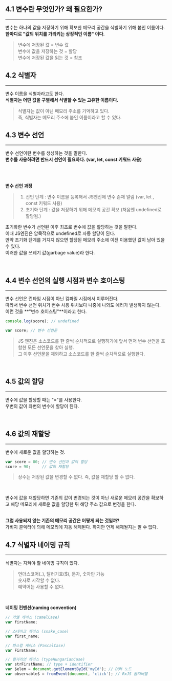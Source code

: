 
## 4.1 변수란 무엇인가? 왜 필요한가?
--- 
변수는 하나의 값을 저장하기 위해 확보한 메모리 공간을 식별하기 위해 붙인 이름이다.<br>
**한마디로 "값의 위치를 가리키는 상징적인 이름" 이다.**

> 변수에 저장된 값 = 변수 값<br>
> 변수에 값을 저장하는 것 = 할당<br>
> 변수에 저장된 값을 읽는 것 = 참조

## 4.2 식별자
---

변수 이름을 식별자라고도 한다.<br>
**식별자는 어떤 값을 구별해서 식별할 수 있는 고유한 이름이다.**

> 식별자는 값이 아닌 메모리 주소를 기억하고 있다.<br>
> 즉, 식별자는 메모리 주소에 붙인 이름이라고 할 수 있다.

## 4.3 변수 선언
---
변수 선언이란 변수를 생성하는 것을 말한다.<br>
**변수를 사용하려면 반드시 선언이 필요하다. (var, let, const 키워드 사용)**

<br>
<br>

**변수 선언 과정**
> 1. 선언 단계 : 변수 이름을 등록해서 JS엔진에 변수 존재 알림 (var, let , const 키워드 사용)
> 2. 초기화 단계 : 값을 저장하기 위해 메모리 공간 확보 (처음엔 undefined로 할당됨.)

초기화란 변수가 선언된 이후 최초로 변수에 값을 할당하는 것을 말한다.<br>
이때 JS엔진은 암묵적으로 undefined로 자동 할당이 된다.<br>
만약 초기화 단계를 거치지 않으면 할당된 메모리 주소에 이전 이용했던 값이 남아 있을 수 있다.<br>
이러한 값을 쓰레기 값(garbage value)라 한다.<br>

<br>

## 4.4 변수 선언의 실행 시점과 변수 호이스팅
---

변수 선언은 런타임 시점이 아닌 컴파일 시점에서 이루어진다.<br>
따라서 변수 선언 위치가 변수 사용 위치보다 나중에 나와도 에러가 발생하지 않는다.<br>
이런 것을 **"변수 호이스팅"**이라고 한다.<br>


```javascript
console.log(score); // undefined

var score; // 변수 선언문
```

> JS 엔진은 소스코드를 한 줄씩 순차적으로 실행하기에 앞서 먼저 변수 선언을 포함한 모든 선언문을 찾아 실행.<br>
> 그 이후 선언문을 제외하고 소스코드를 한 줄씩 순차적으로 실행한다.

<br>

## 4.5 값의 할당
---

변수에 값을 할당할 때는 "="를 사용한다.<br>
우변의 값이 좌변의 변수에 할당이 된다.<br>

<br>

## 4.6 값의 재할당
---

변수에 새로운 값을 할당하는 것.

```javascript
var score = 80; // 변수 선언과 값의 할당
score = 90;     // 값의 재할당
```

> 상수는 저장된 값을 변경할 수 없다. 즉, 값을 재할당 할 수 없다.

<br>

변수에 값을 재할당하면 기존의 값이 변경되는 것이 아닌 새로운 메모리 공간을 확보하고 해당 메모리에 새로운 값을 할당한 뒤 해당 주소 값으로 변경을 한다.<br><br>

**그럼 사용되지 않는 기존의 메모리 공간은 어떻게 되는 것일까?**<br>
가비지 콜렉터에 의해 메모리에 자동 해제된다. 하지만 언제 해제될지는 알 수 없다.

## 4.7 식별자 네이밍 규칙
---
식별자는 지켜야 할 네이밍 규칙이 있다.

> 언더스코어(_), 달러기호($), 문자, 숫자만 가능<br>
> 숫자로 시작할 수 없다.<br>
> 예약어는 사용할 수 없다.<br>

<br>

**네이밍 컨벤션(naming convention)**

```javascript
// 카멜 케이스 (camelCase)
var firstName;

// 스네이크 케이스 (snake_case)
var first_name;

// 파스칼 케이스 (PascalCase)
var FirstName;

// 헝가리언 케이스 (typeHungarianCase)
var strFirstName; // type + identifier
var $elem = document.getElementById('myId'); // DOM 노드
var observable$ = fromEvent(document, 'click'); // RxJS 옵저버블
```









